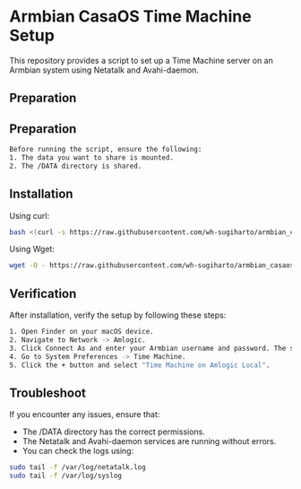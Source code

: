 
# Armbian CasaOS Time Machine Setup


This repository provides a script to set up a Time Machine server on an Armbian system using Netatalk and Avahi-daemon.


## Preparation



## Preparation

```bash
Before running the script, ensure the following:
1. The data you want to share is mounted.
2. The /DATA directory is shared.
```
## Installation
Using curl:
```bash
bash <(curl -s https://raw.githubusercontent.com/wh-sugiharto/armbian_casaos_timemachine/main/setup_timemachine_server.sh)
```
Using Wget:
```bash
wget -O - https://raw.githubusercontent.com/wh-sugiharto/armbian_casaos_timemachine/main/setup_timemachine_server.sh | bash
```

## Verification
After installation, verify the setup by following these steps:
```bash
1. Open Finder on your macOS device.
2. Navigate to Network -> Amlogic.
3. Click Connect As and enter your Armbian username and password. The shared folder should be displayed.
4. Go to System Preferences -> Time Machine.
5. Click the + button and select "Time Machine on Amlogic Local".
```

## Troubleshoot
If you encounter any issues, ensure that:

- The /DATA directory has the correct permissions.
- The Netatalk and Avahi-daemon services are running without errors.
- You can check the logs using:
```bash
sudo tail -f /var/log/netatalk.log
sudo tail -f /var/log/syslog
```
